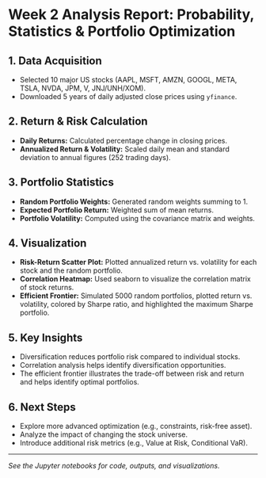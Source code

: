 # Week 2 Analysis Report: Probability, Statistics & Portfolio Optimization

## 1. Data Acquisition

- Selected 10 major US stocks (AAPL, MSFT, AMZN, GOOGL, META, TSLA, NVDA, JPM, V, JNJ/UNH/XOM).
- Downloaded 5 years of daily adjusted close prices using `yfinance`.

## 2. Return & Risk Calculation

- **Daily Returns:** Calculated percentage change in closing prices.
- **Annualized Return & Volatility:** Scaled daily mean and standard deviation to annual figures (252 trading days).

## 3. Portfolio Statistics

- **Random Portfolio Weights:** Generated random weights summing to 1.
- **Expected Portfolio Return:** Weighted sum of mean returns.
- **Portfolio Volatility:** Computed using the covariance matrix and weights.

## 4. Visualization

- **Risk-Return Scatter Plot:** Plotted annualized return vs. volatility for each stock and the random portfolio.
- **Correlation Heatmap:** Used seaborn to visualize the correlation matrix of stock returns.
- **Efficient Frontier:** Simulated 5000 random portfolios, plotted return vs. volatility, colored by Sharpe ratio, and highlighted the maximum Sharpe portfolio.

## 5. Key Insights

- Diversification reduces portfolio risk compared to individual stocks.
- Correlation analysis helps identify diversification opportunities.
- The efficient frontier illustrates the trade-off between risk and return and helps identify optimal portfolios.

## 6. Next Steps

- Explore more advanced optimization (e.g., constraints, risk-free asset).
- Analyze the impact of changing the stock universe.
- Introduce additional risk metrics (e.g., Value at Risk, Conditional VaR).

---

*See the Jupyter notebooks for code, outputs, and visualizations.*
